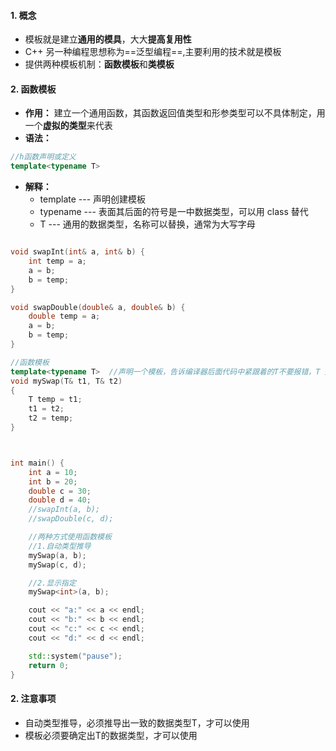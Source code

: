 <!--
 * @Author: 15868707168@163.com 15868707168@163.com
 * @Date: 2023-03-28 15:02:24
 * @LastEditors: 15868707168@163.com 15868707168@163.com
 * @LastEditTime: 2023-03-28 17:17:33
 * @FilePath: \CPlusPlusLessons\19.模板.md
 * @Description: 这是默认设置,请设置`customMade`, 打开koroFileHeader查看配置 进行设置: https://github.com/OBKoro1/koro1FileHeader/wiki/%E9%85%8D%E7%BD%AE
-->
#### 1. 概念
+ 模板就是建立**通用的模具**，大大**提高复用性**
+ C++ 另一种编程思想称为==泛型编程==,主要利用的技术就是模板
+ 提供两种模板机制：**函数模板**和**类模板**
  
#### 2. 函数模板
+ **作用：** 建立一个通用函数，其函数返回值类型和形参类型可以不具体制定，用一个**虚拟的类型**来代表
+ **语法：**

```C++
//h函数声明或定义
template<typename T>
```
+ **解释：**
    + template --- 声明创建模板
    + typename --- 表面其后面的符号是一中数据类型，可以用 class 替代
    + T --- 通用的数据类型，名称可以替换，通常为大写字母


```C++

void swapInt(int& a, int& b) {
	int temp = a;
	a = b;
	b = temp;
}

void swapDouble(double& a, double& b) {
	double temp = a;
	a = b;
	b = temp;
}

//函数模板
template<typename T>  //声明一个模板，告诉编译器后面代码中紧跟着的T不要报错，T 是一个通用数据类型
void mySwap(T& t1, T& t2)
{
	T temp = t1;
	t1 = t2;
	t2 = temp;
}



int main() {
	int a = 10;
	int b = 20;
	double c = 30;
	double d = 40;
	//swapInt(a, b);
	//swapDouble(c, d);

	//两种方式使用函数模板
	//1.自动类型推导
	mySwap(a, b);
	mySwap(c, d);

	//2.显示指定
	mySwap<int>(a, b);

	cout << "a:" << a << endl;
	cout << "b:" << b << endl;
	cout << "c:" << c << endl;
	cout << "d:" << d << endl;

	std::system("pause");
	return 0;
}

```

#### 2. 注意事项
+ 自动类型推导，必须推导出一致的数据类型T，才可以使用
+ 模板必须要确定出T的数据类型，才可以使用